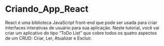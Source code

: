 # Criando_App_React
React é uma biblioteca JavaScript front-end que pode ser usada para criar interfaces interativas de usuário para sua aplicação. Neste tutorial, você vai criar um aplicativo do tipo “ToDo List” que cobre todos os quatro aspectos de um CRUD: Criar, Ler, Atualizar e Excluir.
